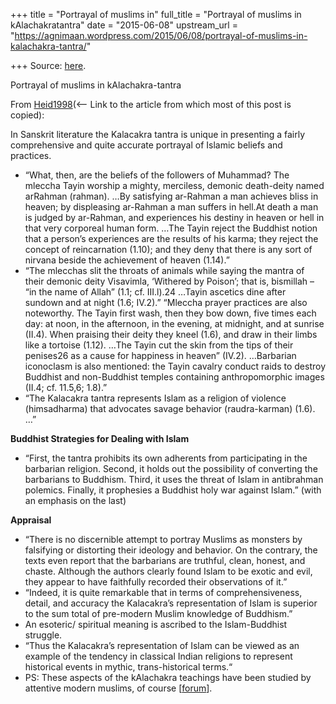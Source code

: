 +++
title = "Portrayal of muslims in"
full_title = "Portrayal of muslims in kAlachakratantra"
date = "2015-06-08"
upstream_url = "https://agnimaan.wordpress.com/2015/06/08/portrayal-of-muslims-in-kalachakra-tantra/"

+++
Source: [here](https://agnimaan.wordpress.com/2015/06/08/portrayal-of-muslims-in-kalachakra-tantra/).

Portrayal of muslims in kAlachakra-tantra

From
[Heid1998](https://journals.ub.uni-heidelberg.de/index.php/jiabs/article/viewFile/8878/2785)(\<–
Link to the article from which most of this post is copied):

In Sanskrit literature the Kalacakra tantra is unique in presenting a
fairly comprehensive and quite accurate portrayal of Islamic beliefs and
practices.

-   “What, then, are the beliefs of the followers of Muhammad? The
    mleccha Tayin worship a mighty, merciless, demonic death-deity named
    arRahman (rahman). …By satisfying ar-Rahman a man achieves bliss in
    heaven; by displeasing ar-Rahman a man suffers in hell.At death a
    man is judged by ar-Rahman, and experiences his destiny in heaven or
    hell in that very corporeal human form. …The Tayin reject the
    Buddhist notion that a person’s experiences are the results of his
    karma; they reject the concept of reincarnation (1.10); and they
    deny that there is any sort of nirvana beside the achievement of
    heaven (1.14).”
-   “The mlecchas slit the throats of animals while saying the mantra of
    their demonic deity Visavimla, ‘Withered by Poison’; that is,
    bismillah – “in the name of Allah” (1.1; cf. III.l).24 …Tayin
    ascetics dine after sundown and at night (1.6; IV.2).” “Mleccha
    prayer practices are also noteworthy. The Tayin first wash, then
    they bow down, five times each day: at noon, in the afternoon, in
    the evening, at midnight, and at sunrise (II.4). When praising their
    deity they kneel (1.6), and draw in their limbs like a tortoise
    (1.12). …The Tayin cut the skin from the tips of their penises26 as
    a cause for happiness in heaven” (IV.2). …Barbarian iconoclasm is
    also mentioned: the Tayin cavalry conduct raids to destroy Buddhist
    and non-Buddhist temples containing anthropomorphic images (II.4;
    cf. 11.5,6; 1.8).”
-   “The Kalacakra tantra represents Islam as a religion of violence
    (himsadharma) that advocates savage behavior (raudra-karman) (1.6).
    …”

**Buddhist Strategies for Dealing with Islam**

-   “First, the tantra prohibits its own adherents from participating in
    the barbarian religion. Second, it holds out the possibility of
    converting the barbarians to Buddhism. Third, it uses the threat of
    Islam in antibrahman polemics. Finally, it prophesies a Buddhist
    holy war against Islam.” (with an emphasis on the last)

**Appraisal**

-   “There is no discernible attempt to portray Muslims as monsters by
    falsifying or distorting their ideology and behavior. On the
    contrary, the texts even report that the barbarians are truthful,
    clean, honest, and chaste. Although the authors clearly found Islam
    to be exotic and evil, they appear to have faithfully recorded their
    observations of it.”
-   “Indeed, it is quite remarkable that in terms of comprehensiveness,
    detail, and accuracy the Kalacakra’s representation of Islam is
    superior to the sum total of pre-modern Muslim knowledge of
    Buddhism.”
-   An esoteric/ spiritual meaning is ascribed to the Islam-Buddhist
    struggle.
-   “Thus the Kalacakra’s representation of Islam can be viewed as an
    example of the tendency in classical Indian religions to represent
    historical events in mythic, trans-historical terms.“
-   PS: These aspects of the kAlachakra teachings have been studied by
    attentive modern muslims, of course
    \[[forum](http://www.sunniforum.com/forum/showthread.php?47362-Buddhism-s-War-on-Islam&s=2289336505b3a9b9ffad77b3e75f7249)\].

